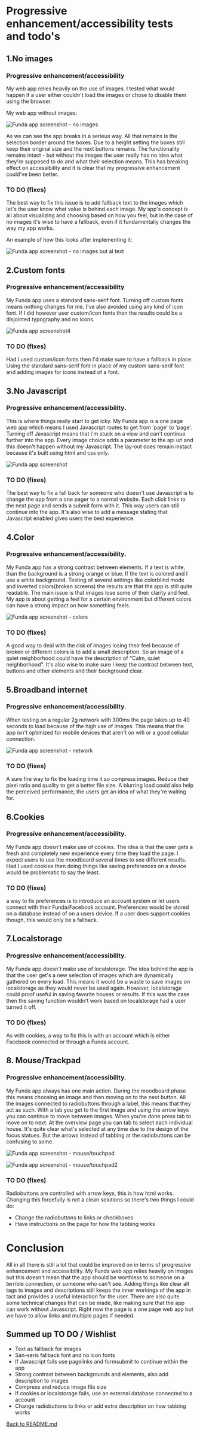 # Progressive enhancement/accessibility tests and todo's

## 1.No images

### Progressive enhancement/accessibility

My web app relies heavily on the use of images. I tested what would happen if a user either couldn't load the images or chose to disable them using the browser.

My web app without images:

![Funda app screenshot - no images](screenshots/no-images-1.jpg)

As we can see the app breaks in a serieus way. All that remains is the selection border around the boxes. Due to a height setting the boxes still keep their original size and the next buttons remains. The functionality remains intact - but without the images the user really has no idea what they're supposed to do and what their selection means. This has breaking effect on accessibility and it is clear that my progressive enhancement could've been better.

### TO DO (fixes)

The best way to fix this issue is to add fallback text to the images which let's the user know what value is behind each image. My app's concept is all about visualizing and choosing based on how you feel, but in the case of no images it's wise to have a fallback, even if it fundamentally changes the way my app works.

An example of how this looks after implementing it:

![Funda app screenshot - no images but al text](screenshots/no-images-2.jpg)

## 2.Custom fonts

### Progressive enhancement/accessibility

My Funda app uses a standard sans-serif font. Turning off custom fonts means nothing changes for me. I've also avoided using any kind of icon font. If I did however user custom/icon fonts then the results could be a disjointed typography and no icons.

![Funda app screenshot4](screenshots/funda-4.jpg)

### TO DO (fixes)

Had I used custom/icon fonts then I'd make sure to have a fallback in place. Using the standard sans-serif font in place of my custom sans-serif font and adding images for icons instead of a font.

## 3.No Javascript

### Progressive enhancement/accessibility.

This is where things really start to get icky. My Funda app is a one page web app which means I used Javascript routes to get from 'page' to 'page'. Turning off Javascript means that i'm stuck on a view and can't continue further into the app. Every image choice adds a parameter to the api url and this doesn't happen without my Javascript. The lay-out does remain instact because it's built using html and css only.

![Funda app screenshot](screenshots/funda-1.jpg)

### TO DO (fixes)

The best way to fix a fall back for someone who doesn't use Javascript is to change the app from a one pager to a normal website. Each click links to the next page and sends a submit form with it. This way users can still continue into the app. It's also wise to add a message stating that Javascript enabled gives users the best experience.

## 4.Color

### Progressive enhancement/accessibility.

My Funda app has a strong contrast between elements. If a text is white, than the background is a strong orange or blue. If the text is colored and I use a white background. Testing of several settings like colorblind mode and inverted colors(broken screens) the results are that the app is still quite readable. The main issue is that images lose some of their clarity and feel. My app is about getting a feel for a certain environment but different colors can have a strong impact on how something feels.

![Funda app screenshot - colors](screenshots/colors-1.jpg)

### TO DO (fixes)

A good way to deal with the risk of images losing their feel because of broken or different colors is to add a small description. So an image of a quiet neighborhood could have the description of "Calm, quiet neighborhood". It's also wise to make sure I keep the contrast between text, buttons and other elements and their background clear.

## 5.Broadband internet

### Progressive enhancement/accessibility.

When testing on a regular 2g network with 300ms the page takes up to 40 seconds to load because of the high use  of images. This means that the app isn't optimized for mobile devices that aren't on wifi or a good cellular connection.

![Funda app screenshot - network](screenshots/broadband.jpg)

### TO DO (fixes)

A sure fire way to fix the loading time it so compress images. Reduce their pixel ratio and quality to get a better file size. A blurring load could also help the perceived performance, the users get an idea of what they're waiting for.

## 6.Cookies

### Progressive enhancement/accessibility.

My Funda app doesn't make use of cookies. The idea is that the user gets a fresh and completely new experience every time they load the page. I expect users to use the moodboard several times to see different results. Had I used cookies then doing things like saving preferences on a device would be problematic to say the least.

### TO DO (fixes)

a way to fix preferences is to introduce an account system or let users connect with their Funda/Facebook account. Preferences would be stored on a database instead of on a users device. If a user does support cookies though, this would only be a fallback.

## 7.Localstorage

### Progressive enhancement/accessibility.

My Funda app doesn't make use of localstorage. The idea behind the app is that the user get's a new selection of images which are dynamically gathered on every load. This means it would be a waste to save images on localstorage as they would never be used again. However, localstorage could proof useful in saving favorite houses or results. If this was the case then the saving function wouldn't work based on localstorage had a user turned it off.

### TO DO (fixes)

As with cookies, a way to fix this is with an account which is either Facebook connected or through a Funda account.

## 8. Mouse/Trackpad

### Progressive enhancement/accessibility.

My Funda app always has one main action. During the moodboard phase this means choosing an image and then moving on to the next button. All the images connected to radiobuttons through a label, this means that they act as such. With a tab you get to the first image and using the arrow keys you can continue to move between images. When you're done press tab to move on to next. At the overview page you can tab to select each individual house. It's quite clear what's selected at any time due to the design of the focus statues. But the arrows instead of tabbing at the radiobuttons can be confusing to some.

![Funda app screenshot - mouse/touchpad](screenshots/mouse.jpg)

![Funda app screenshot - mouse/touchpad2](screenshots/mouse-2.jpg)

### TO DO (fixes)

Radiobuttons are controlled with arrow keys, this is how html works. Changing this forcefully is not a clean solutions so there's two things I could do:

* Change the radiobuttons to links or checkboxes
* Have instructions on the page for how the tabbing works

# Conclusion

All in all there is still a lot that could be improved on in terms of progressive enhancement and accessibility. My Funda web app relies heavily on images but this doesn't mean that the app should be worthless to someone on a terrible connection, or someone who can't see. Adding things like clear alt tags to images and descriptions still keeps the inner workings of the app in tact and provides a useful interaction for the user. There are also quite some technical changes that can be made, like making sure that the app can work without Javascript. Right now the page is a one page web app but we have to allow links and multiple pages if needed.

## Summed up TO DO / Wishlist

* Text as fallback for images
* San-seris fallback font and no icon fonts
* If Javascript fails use pagelinks and formsubmit to continue within the app
* Strong contrast between backgrounds and elements, also add description to images
* Compress and reduce image file size
* If cookies or localstorage fails, use an external database connected to a account
* Change radiobuttons to links or add extra description on how tabbing works

[Back to README.md](README.md)
